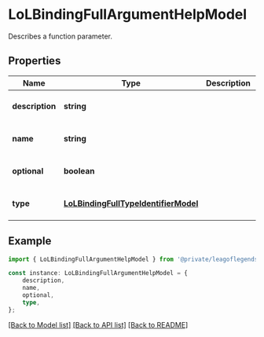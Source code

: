 # LoLBindingFullArgumentHelpModel

Describes a function parameter.

## Properties

Name | Type | Description | Notes
------------ | ------------- | ------------- | -------------
**description** | **string** |  | [optional] [default to undefined]
**name** | **string** |  | [optional] [default to undefined]
**optional** | **boolean** |  | [optional] [default to undefined]
**type** | [**LoLBindingFullTypeIdentifierModel**](LoLBindingFullTypeIdentifierModel.md) |  | [optional] [default to undefined]

## Example

```typescript
import { LoLBindingFullArgumentHelpModel } from '@private/leagoflegends-client';

const instance: LoLBindingFullArgumentHelpModel = {
    description,
    name,
    optional,
    type,
};
```

[[Back to Model list]](../README.md#documentation-for-models) [[Back to API list]](../README.md#documentation-for-api-endpoints) [[Back to README]](../README.md)
